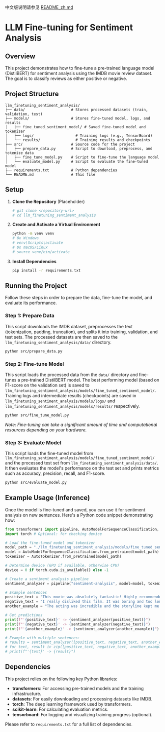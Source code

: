 中文版说明请参见 [README_zh.md](README_zh.md)

# LLM Fine-tuning for Sentiment Analysis

## Overview
This project demonstrates how to fine-tune a pre-trained language model (DistilBERT) for sentiment analysis using the IMDB movie review dataset. The goal is to classify reviews as either positive or negative.

## Project Structure

```
llm_finetuning_sentiment_analysis/
├── data/                     # Stores processed datasets (train, validation, test)
├── models/                   # Stores fine-tuned model, logs, and results
│   ├── fine_tuned_sentiment_model/ # Saved fine-tuned model and tokenizer
│   ├── logs/                   # Training logs (e.g., TensorBoard)
│   └── results/                # Training results and checkpoints
├── src/                      # Source code for the project
│   ├── prepare_data.py       # Script to download, preprocess, and tokenize data
│   ├── fine_tune_model.py    # Script to fine-tune the language model
│   └── evaluate_model.py     # Script to evaluate the fine-tuned model
├── requirements.txt          # Python dependencies
└── README.md                 # This file
```

## Setup

1.  **Clone the Repository** (Placeholder)
    ```bash
    # git clone <repository-url>
    # cd llm_finetuning_sentiment_analysis
    ```

2.  **Create and Activate a Virtual Environment**
    ```bash
    python -m venv venv
    # On Windows
    # venv\Scripts\activate
    # On macOS/Linux
    # source venv/bin/activate
    ```

3.  **Install Dependencies**
    ```bash
    pip install -r requirements.txt
    ```

## Running the Project

Follow these steps in order to prepare the data, fine-tune the model, and evaluate its performance.

### Step 1: Prepare Data

This script downloads the IMDB dataset, preprocesses the text (tokenization, padding, truncation), and splits it into training, validation, and test sets. The processed datasets are then saved to the `llm_finetuning_sentiment_analysis/data/` directory.

```bash
python src/prepare_data.py
```

### Step 2: Fine-tune Model

This script loads the processed data from the `data/` directory and fine-tunes a pre-trained DistilBERT model. The best performing model (based on F1-score on the validation set) is saved to `llm_finetuning_sentiment_analysis/models/fine_tuned_sentiment_model/`. Training logs and intermediate results (checkpoints) are saved in `llm_finetuning_sentiment_analysis/models/logs/` and `llm_finetuning_sentiment_analysis/models/results/` respectively.

```bash
python src/fine_tune_model.py
```
*Note: Fine-tuning can take a significant amount of time and computational resources depending on your hardware.*

### Step 3: Evaluate Model

This script loads the fine-tuned model from `llm_finetuning_sentiment_analysis/models/fine_tuned_sentiment_model/` and the processed test set from `llm_finetuning_sentiment_analysis/data/`. It then evaluates the model's performance on the test set and prints metrics such as accuracy, precision, recall, and F1-score.

```bash
python src/evaluate_model.py
```

## Example Usage (Inference)

Once the model is fine-tuned and saved, you can use it for sentiment analysis on new sentences. Here's a Python code snippet demonstrating how:

```python
from transformers import pipeline, AutoModelForSequenceClassification, AutoTokenizer
import torch # Optional: for checking device

# Load the fine-tuned model and tokenizer
model_path = "./llm_finetuning_sentiment_analysis/models/fine_tuned_sentiment_model" # Adjust path if running from a different directory
model = AutoModelForSequenceClassification.from_pretrained(model_path)
tokenizer = AutoTokenizer.from_pretrained(model_path)

# Determine device (GPU if available, otherwise CPU)
device = 0 if torch.cuda.is_available() else -1 

# Create a sentiment analysis pipeline
sentiment_analyzer = pipeline("sentiment-analysis", model=model, tokenizer=tokenizer, device=device)

# Example sentences
positive_text = "This movie was absolutely fantastic! Highly recommended."
negative_text = "I really disliked this film. It was boring and too long."
another_example = "The acting was incredible and the storyline kept me engaged."

# Get predictions
print(f"'{positive_text}' -> {sentiment_analyzer(positive_text)}")
print(f"'{negative_text}' -> {sentiment_analyzer(negative_text)}")
print(f"'{another_example}' -> {sentiment_analyzer(another_example)}")

# Example with multiple sentences:
# results = sentiment_analyzer([positive_text, negative_text, another_example])
# for text, result in zip([positive_text, negative_text, another_example], results):
# print(f"'{text}' -> {result}")
```

## Dependencies

This project relies on the following key Python libraries:

*   **transformers**: For accessing pre-trained models and the training infrastructure.
*   **datasets**: For easily downloading and processing datasets like IMDB.
*   **torch**: The deep learning framework used by transformers.
*   **scikit-learn**: For calculating evaluation metrics.
*   **tensorboard**: For logging and visualizing training progress (optional).

Please refer to `requirements.txt` for a full list of dependencies.
